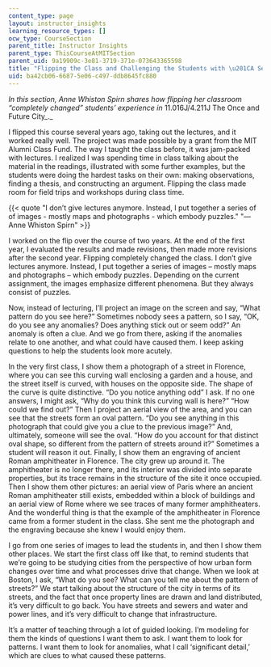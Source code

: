 ```yaml
---
content_type: page
layout: instructor_insights
learning_resource_types: []
ocw_type: CourseSection
parent_title: Instructor Insights
parent_type: ThisCourseAtMITSection
parent_uid: 9a19909c-3e81-3719-371e-073643365598
title: "Flipping the Class and Challenging the Students with \u201CA Series of Puzzles\u201D"
uid: ba42cb06-6687-5e06-c497-ddb8645fc880
---
```


_In this section, Anne Whiston Spirn shares how flipping her classroom “completely changed” students’ experience in_ 11.016J/4.211J The Once and Future City_._

I flipped this course several years ago, taking out the lectures, and it worked really well. The project was made possible by a grant from the MIT Alumni Class Fund. The way I taught the class before, it was jam-packed with lectures. I realized I was spending time in class talking about the material in the readings, illustrated with some further examples, but the students were doing the hardest tasks on their own: making observations, finding a thesis, and constructing an argument. Flipping the class made room for field trips and workshops during class time.

{{< quote "I don’t give lectures anymore. Instead, I put together a series of of images - mostly maps and photographs - which embody puzzles." "— Anne Whiston Spirn" >}}

I worked on the flip over the course of two years. At the end of the first year, I evaluated the results and made revisions, then made more revisions after the second year. Flipping completely changed the class. I don’t give lectures anymore. Instead, I put together a series of images – mostly maps and photographs – which embody puzzles. Depending on the current assignment, the images emphasize different phenomena. But they always consist of puzzles.

Now, instead of lecturing, I’ll project an image on the screen and say, “What pattern do you see here?” Sometimes nobody sees a pattern, so I say, “OK, do you see any anomalies? Does anything stick out or seem odd?” An anomaly is often a clue. And we go from there, asking if the anomalies relate to one another, and what could have caused them. I keep asking questions to help the students look more acutely.

In the very first class, I show them a photograph of a street in Florence, where you can see this curving wall enclosing a garden and a house, and the street itself is curved, with houses on the opposite side. The shape of the curve is quite distinctive. “Do you notice anything odd” I ask. If no one answers, I might ask, “Why do you think this curving wall is here?” “How could we find out?” Then I project an aerial view of the area, and you can see that the streets form an oval pattern. “Do you see anything in this photograph that could give you a clue to the previous image?” And, ultimately, someone will see the oval. “How do you account for that distinct oval shape, so different from the pattern of streets around it?” Sometimes a student will reason it out. Finally, I show them an engraving of ancient Roman amphitheater in Florence. The city grew up around it. The amphitheater is no longer there, and its interior was divided into separate properties, but its trace remains in the structure of the site it once occupied. Then I show them other pictures: an aerial view of Paris where an ancient Roman amphitheater still exists, embedded within a block of buildings and an aerial view of Rome where we see traces of many former amphitheaters. And the wonderful thing is that the example of the amphitheater in Florence came from a former student in the class. She sent me the photograph and the engraving because she knew I would enjoy them.

I go from one series of images to lead the students in, and then I show them other places. We start the first class off like that, to remind students that we’re going to be studying cities from the perspective of how urban form changes over time and what processes drive that change. When we look at Boston, I ask, “What do you see? What can you tell me about the pattern of streets?” We start talking about the structure of the city in terms of its streets, and the fact that once property lines are drawn and land distributed, it’s very difficult to go back. You have streets and sewers and water and power lines, and it’s very difficult to change that infrastructure.

It’s a matter of teaching through a lot of guided looking. I’m modeling for them the kinds of questions I want them to ask. I want them to look for patterns. I want them to look for anomalies, what I call ‘significant detail,’ which are clues to what caused these patterns.